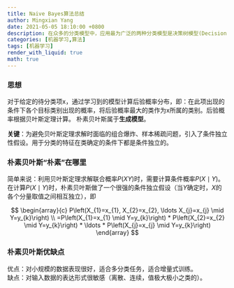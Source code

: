 ```yaml
---
title: Naive Bayes算法总结
author: Mingxian Yang
date: 2021-05-05 18:10:00 +0800
description: 在众多的分类模型中，应用最为广泛的两种分类模型是决策树模型(Decision Tree Model)和朴素贝叶斯模型（Naive Bayesian Model，NBC）。朴素贝叶斯模型发源于古典数学理论，有着坚实的数学基础，以及稳定的分类效率。同时，NBC模型所需估计的参数很少，对缺失数据不太敏感，算法也比较简单。理论上，NBC模型与其他分类方法相比具有最小的误差率。但是实际上并非总是如此，这是因为NBC模型假设属性之间相互独立，这个假设在实际应用中往往是不成立的，这给NBC模型的正确分类带来了一定影响。在属性个数比较多或者属性之间相关性较大时，NBC模型的分类效率比不上决策树模型。而在属性相关性较小时，NBC模型的性能最为良好。
categories: [机器学习,算法]
tags: [机器学习]
render_with_liquid: true
math: true
---
```


### 思想
对于给定的待分类项x，通过学习到的模型计算后验概率分布，即：在此项出现的条件下各个目标类别出现的概率，将后验概率最大的类作为x所属的类别。后验概率根据贝叶斯定理计算。 朴素贝叶斯属于**生成模型**。 

**关键**：为避免贝叶斯定理求解时面临的组合爆炸、样本稀疏问题，引入了条件独立性假设。用于分类的特征在类确定的条件下都是条件独立的。

### 朴素贝叶斯“朴素”在哪里
简单来说：利用贝叶斯定理求解联合概率$P(XY)$时，需要计算条件概率$P(X\mid Y)$。  
在计算$P(X\mid Y)$时，朴素贝叶斯做了一个很强的条件独立假设（当$Y$确定时，$X$的各个分量取值之间相互独立），即  

$$
\begin{array}{c}
P\left(X_{1}=x_{1}, X_{2}=x_{2}, \ldots X_{j}=x_{j} \mid Y=y_{k}\right) \\
=P\left(X_{1}=x_{1} \mid Y=y_{k}\right) * P\left(X_{2}=x_{2} \mid Y=y_{k}\right) * \ldots * P\left(X_{j}=x_{j} \mid Y=y_{k}\right)
\end{array}
$$

### 朴素贝叶斯优缺点
优点：对小规模的数据表现很好，适合多分类任务，适合增量式训练。  
缺点：对输入数据的表达形式很敏感（离散、连续，值极大极小之类的）。  